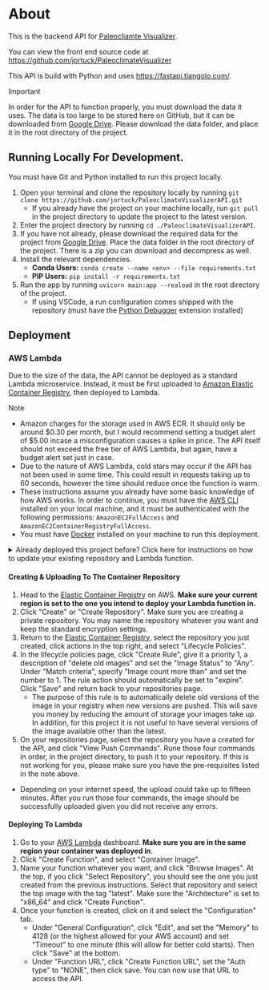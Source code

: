 # About

This is the backend API for [Paleocliamte Visualizer](https://pv.jortuck.com).

You can view the front end source code at https://github.com/jortuck/PaleoclimateVisualizer

This API is build with Python and uses https://fastapi.tiangolo.com/.
> [!IMPORTANT]
> In order for the API to function properly, you must download the data it uses.
> The data is too large to be stored here on GitHub, but it can be downloaded from
[Google Drive](https://drive.google.com/drive/folders/1dW1CAt7yPliFiW7rz336NKfsXivgc8Nz?usp=sharing).
> Please download the data folder, and place it in the root directory of the project.

## Running Locally For Development.

You must have Git and Python installed to run this project locally.

1. Open your terminal and clone the repository locally by running
   `git clone https://github.com/jortuck/PaleoclimateVisualizerAPI.git`
    - If you already have the project on your machine locally, run `git pull` in the project
      directory
      to update the project to the latest version.
2. Enter the project directory by running `cd ./PaleoclimateVisualizerAPI`.
3. If you have not already, please download the required data for the project
   from [Google Drive](https://drive.google.com/drive/folders/1dW1CAt7yPliFiW7rz336NKfsXivgc8Nz?usp=sharing).
   Place the data folder in the root directory of the project. There is a zip you can download and
   decompress as well.
4. Install the relevant dependencies.
    - **Conda Users:** `conda create --name <env> --file requirements.txt`
    - **PIP Users:** `pip install -r requirements.txt`
5. Run the app by running `uvicorn main:app --reaload` in the root directory of the project.
    - If using VSCode, a run configuration comes shipped with the repository (must have
      the [Python Debugger](https://marketplace.visualstudio.com/items?itemName=ms-python.debugpy)
      extension installed)

## Deployment

### AWS Lambda

Due to the size of the data, the API cannot be deployed as a standard Lambda microservice. Instead,
it must be first uploaded to [Amazon Elastic Container Registry](https://aws.amazon.com/ecr/), then
deployed to Lambda.

> [!NOTE]
> - Amazon charges for the storage used in AWS ECR. It should only be
    around \$0.30 per month, but I would 
    recommend setting a budget alert of \$5.00 incase a misconfiguration causes a spike in price.
    The API itself
    should not exceed the free tier of AWS Lambda, but again, have a budget alert set just in
    case.
> - Due to the nature of AWS Lambda, cold stars may occur if the API has not been used in some time.
    This could result in requests taking up to 60 seconds, however the time should reduce once the function is warm.
> - These instructions assume you already have some basic knowledge of how AWS works. In order to continue,
>   you must have the [AWS CLI](https://aws.amazon.com/cli/) installed on your local machine, and it must be 
>   authenticated with the following permissions: `AmazonEC2FullAccess` and `AmazonEC2ContainerRegistryFullAccess`.
> - You must have [Docker](https://www.docker.com/) installed on your machine to run this deployment.

<details>
<summary>Already deployed this project before? Click here for instructions on how to update your existing repository and Lambda function.</summary>

This is a dropdown with text!
1. Head to the [Elastic Container Registry](https://console.aws.amazon.com/ecr/private-registry/repositories) on AWS.
2. On your repositories page, select the repository you have a created for the API, and click "View Push Commands".
Rune those four commands in order, in the project directory, to push it to your repository. If this is not working for you,
please make sure you have the pre-requisites listed in the note above. 
    - Depending on your internet speed, the upload could take up to fifteen minutes. After you run those four commands,
the image should be successfully uploaded given you did not receive any errors.
3. Go to your [AWS Lambda](https://console.aws.amazon.com/lambda/home) dashboard and open your function.
4. Underneath the "Image" tab, click the button that says "Deploy New Image", then click "Browse Images", then select
the latest one from your repository. Click "Save" and it should automatically update the function. 
</details>

#### Creating & Uploading To The Container Repository
1. Head to the [Elastic Container Registry](https://console.aws.amazon.com/ecr/private-registry/repositories) on AWS.
**Make sure your current region is set to the one you intend to deploy your Lambda function in.**
2. Click "Create" or "Create Repository". Make sure you are creating a private repository. You may
name the repository whatever you want and keep the standard encryption settings.
3. Return to the [Elastic Container Registry](https://console.aws.amazon.com/ecr/private-registry/repositories), select
the repository you just created, click actions in the top right, and select "Lifecycle Policies".
4. In the lifecycle policies page, click "Create Rule", give it a priority 1, a description of "delete old images"
and set the "Image Status" to "Any". Under "Match criteria", specify "Image count more than" and set the number to 1.
The rule action should automatically be set to "expire". Click "Save" and return back to your repositories page.
    - The purpose of this rule is to automatically delete old versions of the image in your registry when new versions are pushed.
   This will save you money by reducing the amount of storage your images take up. In addition, for this project it is not useful 
   to have several versions of the image available other than the latest.
5. On your repositories page, select the repository you have a created for the API, and click "View Push Commands".
Rune those four commands in order, in the project directory, to push it to your repository. If this is not working for you,
please make sure you have the pre-requisites listed in the note above. 
 - Depending on your internet speed, the upload could take up to fifteen minutes. After you run those four commands,
the image should be successfully uploaded given you did not receive any errors.

#### Deploying To Lambda
1. Go to your [AWS Lambda](https://console.aws.amazon.com/lambda/home) dashboard. **Make sure you are in
the same region your container was deployed in**. 
2. Click "Create Function", and select "Container Image".
3. Name your function whatever you want, and click "Browse Images". At the top, if you click "Select Repository",
you should see the one you just created from the previous instructions. Select that repository and select the top 
image with the tag "latest". Make sure the "Architecture" is set to "x86_64" and click "Create Function".
4. Once your function is created, click on it and select the "Configuration" tab. 
    - Under "General Configuration", click "Edit", and set the "Memory" to 4128 (or the highest allowed for your AWS account)
and set "Timeout" to one minute (this will allow for better cold starts). Then click "Save" at the bottom.
    - Under "Function URL", click "Create Function URL", set the "Auth type" to "NONE", then click save. You can now use
that URL to access the API.



